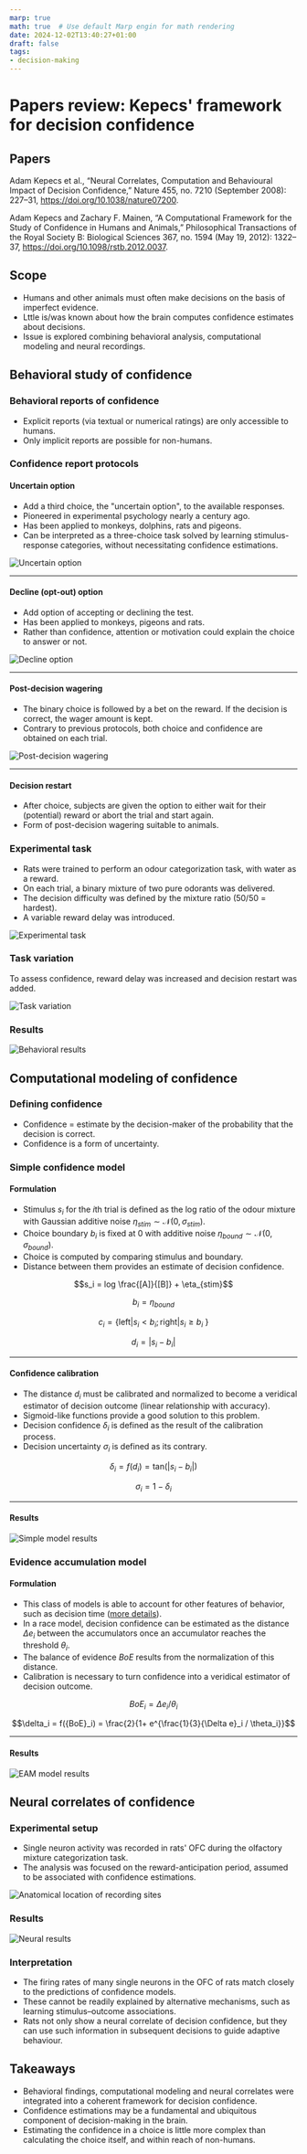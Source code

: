 ```yaml
---
marp: true
math: true  # Use default Marp engin for math rendering
date: 2024-12-02T13:40:27+01:00
draft: false
tags:
- decision-making
---
```


<!-- Apply header and footer to first slide only -->
<!-- _header: "[![INRIA logo](../inria_logo.jpg)](https://www.inria.fr)" -->
<!-- _footer: "[Baptiste Pesquet](https://www.bpesquet.fr)" -->
<!-- headingDivider: 3 -->

# Papers review: Kepecs' framework for decision confidence

<!-- Show pagination, starting with second slide -->
<!-- paginate: true -->

## Papers

Adam Kepecs et al., “Neural Correlates, Computation and Behavioural Impact of Decision Confidence,” Nature 455, no. 7210 (September 2008): 227–31, <https://doi.org/10.1038/nature07200>.

Adam Kepecs and Zachary F. Mainen, “A Computational Framework for the Study of Confidence in Humans and Animals,” Philosophical Transactions of the Royal Society B: Biological Sciences 367, no. 1594 (May 19, 2012): 1322–37, <https://doi.org/10.1098/rstb.2012.0037>.

## Scope

- Humans and other animals must often make decisions on the basis of imperfect evidence.
- Lttle is/was known about how the brain computes confidence estimates about decisions.
- Issue is explored combining behavioral analysis, computational modeling and neural recordings.

## Behavioral study of confidence

### Behavioral reports of confidence

- Explicit reports (via textual or numerical ratings) are only accessible to humans.
- Only implicit reports are possible for non-humans.

### Confidence report protocols

#### Uncertain option

- Add a third choice, the "uncertain option", to the available responses.
- Pioneered in experimental psychology nearly a century ago.
- Has been applied to monkeys, dolphins, rats and pigeons.
- Can be interpreted as a three-choice task solved by learning stimulus-response categories, without necessitating confidence estimations.

![Uncertain option](images/kepecs_confidence_4.png)

---

#### Decline (opt-out) option

- Add option of accepting or declining the test.
- Has been applied to monkeys, pigeons and rats.
- Rather than confidence, attention or motivation could explain the choice to answer or not.

![Decline option](images/kepecs_confidence_5.png)

---

#### Post-decision wagering

- The binary choice is followed by a bet on the reward. If the decision is correct, the wager amount is kept.
- Contrary to previous protocols, both choice and confidence are obtained on each trial.

![Post-decision wagering](images/kepecs_confidence_6.png)

---

#### Decision restart

- After choice, subjects are given the option to either wait for their (potential) reward or abort the trial and start again.
- Form of post-decision wagering suitable to animals.

### Experimental task

- Rats were trained to perform an odour categorization task, with water as a reward.
- On each trial, a binary mixture of two pure odorants was delivered.
- The decision difficulty was defined by the mixture ratio (50/50 = hardest).
- A variable reward delay was introduced.

![Experimental task](images/kepecs_confidence_1.png)

### Task variation

To assess confidence, reward delay was increased and decision restart was added.

![Task variation](images/kepecs_confidence_2.png)

### Results

![Behavioral results](images/kepecs_confidence_9.png)

## Computational modeling of confidence

### Defining confidence

- Confidence = estimate by the decision-maker of the probability that the decision is correct.
- Confidence is a form of uncertainty.

### Simple confidence model

#### Formulation

- Stimulus $s_i$ for the $i$th trial is defined as the log ratio of the odour mixture with Gaussian additive noise $\eta_{stim} \sim \mathcal{N}(0, \sigma_{stim})$.
- Choice boundary $b_i$ is fixed at 0 with additive noise $\eta_{bound} \sim \mathcal{N}(0, \sigma_{bound})$.
- Choice is computed by comparing stimulus and boundary.
- Distance between them provides an estimate of decision confidence.

$$s_i = log \frac{[A]}{[B]} + \eta_{stim}$$

$$b_i = \eta_{bound}$$

$$c_i = \{ \text{left}|s_i< b_i; \text{right}|s_i \geq b_i\ \}$$

$$d_i = |s_i-b_i|$$

---

#### Confidence calibration

- The distance $d_i$ must be calibrated and normalized to become a veridical estimator of decision outcome (linear relationship with accuracy).
- Sigmoid-like functions provide a good solution to this problem.
- Decision confidence $\delta_i$ is defined as the result of the calibration process.
- Decision uncertainty $\sigma_i$ is defined as its contrary.

$$\delta_i = f(d_i) = \text{tan}(|s_i-b_i|)$$

$$\sigma_i = 1 - \delta_i$$

---

#### Results

![Simple model results](images/kepecs_confidence_7.png)

### Evidence accumulation model

#### Formulation

- This class of models is able to account for other features of behavior, such as decision time ([more details](../decision-making/)).
- In a race model, decision confidence can be estimated as the distance ${\Delta e}_i$ between the accumulators once an accumulator reaches the threshold $\theta_i$.
- The balance of evidence $BoE$ results from the normalization of this distance.
- Calibration is necessary to turn confidence into a veridical estimator of decision outcome.

$${BoE}_i = {\Delta e}_i/\theta_i$$

$$\delta_i = f({BoE}_i) = \frac{2}{1+ e^{\frac{1}{3}{\Delta e}_i / \theta_i}}$$

---

#### Results

![EAM model results](images/kepecs_confidence_8.png)

## Neural correlates of confidence

### Experimental setup

- Single neuron activity was recorded in rats' OFC during the olfactory mixture categorization task.
- The analysis was focused on the reward-anticipation period, assumed to be associated with confidence estimations.

![Anatomical location of recording sites](images/kepecs_confidence_10.png)

### Results

![Neural results](images/kepecs_confidence_11.png)

### Interpretation

- The firing rates of many single neurons in the OFC of rats match closely to the predictions of confidence models.
- These cannot be readily explained by alternative mechanisms, such as learning stimulus–outcome associations.
- Rats not only show a neural correlate of decision confidence, but they can use such information in subsequent decisions to guide adaptive behaviour.

## Takeaways

- Behavioral findings, computational modeling and neural correlates were integrated into a coherent framework for decision confidence.
- Confidence estimations may be a fundamental and ubiquitous component of decision-making in the brain.
- Estimating the confidence in a choice is little more complex than calculating the choice itself, and within reach of non-humans.
